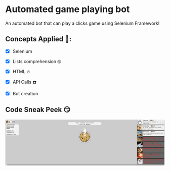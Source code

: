 # Automated game playing bot
An automated bot that can play a clicks game using Selenium Framework!

## Concepts Applied 🧐:
- [x] Selenium

- [x] Lists comprehension 🤓

- [x] HTML 🔥

- [x] API Calls ☎️

- [x] Bot creation

## Code Sneak Peek 😏
![image](image1.gif)